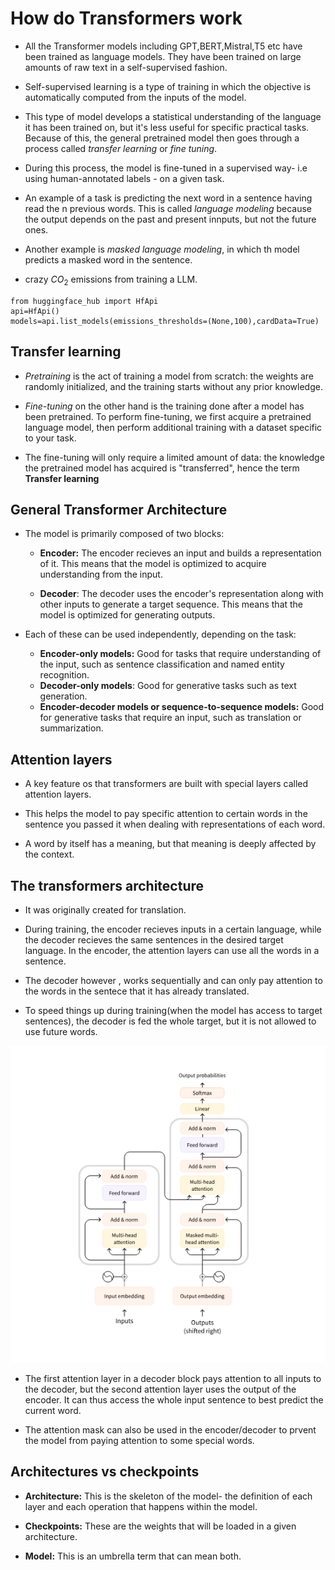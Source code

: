 # How do Transformers work

- All the Transformer models including GPT,BERT,Mistral,T5 etc have been trained as language models. They have been trained on large  amounts of raw text in a self-supervised fashion.

- Self-supervised learning is a type of training in which the objective is automatically computed from the inputs of the model.

- This type of model develops a statistical understanding of the language it has been trained on, but it's less useful for specific practical tasks. Because of this, the general pretrained model then goes through a process called _transfer learning_ or _fine tuning_.

- During this process, the model is fine-tuned in a supervised way- i.e using human-annotated labels - on a given task.

- An example of a task is predicting the next word in a sentence having read the n previous words. This is called _language modeling_ because the output depends on the past and present innputs, but not the future ones.

- Another example is _masked language modeling_, in which th model predicts a masked word in the sentence.

- crazy $CO_2$ emissions from training a LLM.

```
from huggingface_hub import HfApi
api=HfApi()
models=api.list_models(emissions_thresholds=(None,100),cardData=True)
```
## Transfer learning

- _Pretraining_ is the act of training a model from scratch: the weights are randomly initialized, and the training starts without any prior knowledge.

- _Fine-tuning_ on the other hand is the training done after a model has been pretrained. To perform fine-tuning, we first acquire a pretrained language model, then perform additional training with a dataset specific to your task. 

- The fine-tuning will only require a limited amount of data: the knowledge the pretrained model has acquired is "transferred", hence the term **Transfer learning**

## General Transformer Architecture

- The model is primarily composed of two blocks:
    - **Encoder:** The encoder recieves an input and builds a representation of it. This means that the model is optimized to acquire understanding from the input.

    - **Decoder**: The decoder uses the encoder's representation along with other inputs to generate a target sequence. This means that the model is optimized for generating outputs.

- Each of these can be used independently, depending on the task:
    - **Encoder-only models:** Good for tasks that require understanding of the input, such as sentence classification and named entity recognition.
    - **Decoder-only models**: Good for generative tasks such as text generation.
    - **Encoder-decoder models or sequence-to-sequence models:** Good for generative tasks that require an input, such as translation or summarization.

## Attention layers

- A key feature os that transformers are built with special layers called attention layers. 

- This helps the model to pay specific attention to certain words in the sentence you passed it when dealing with representations of each word.

- A word by itself has a meaning, but that meaning is deeply affected by the context.

## The transformers architecture

- It was originally created for translation.

- During training, the encoder recieves inputs in a certain language, while the decoder recieves the same sentences in the desired target language. In the encoder, the attention layers can use all the words in a sentence.

- The decoder however , works sequentially and can only pay attention to the words in the sentece that it has already translated. 

- To speed things up during training(when the model has access to target sentences), the decoder is fed the whole target, but it is not allowed to use future words.

![alt text](images\image-4.png)

- The first attention layer in a decoder block pays attention to all inputs to the decoder, but the second attention layer uses the output of the encoder. It can thus access the whole input sentence to best predict the current word. 

- The attention mask can also be used in the encoder/decoder to prvent the model from paying attention to some special words.

## Architectures vs checkpoints

- **Architecture:** This is the skeleton of the model- the definition of each layer and each operation that happens within the model.

- **Checkpoints:** These are the weights that will be loaded in a given architecture.

- **Model:** This is an umbrella term that can mean both.
